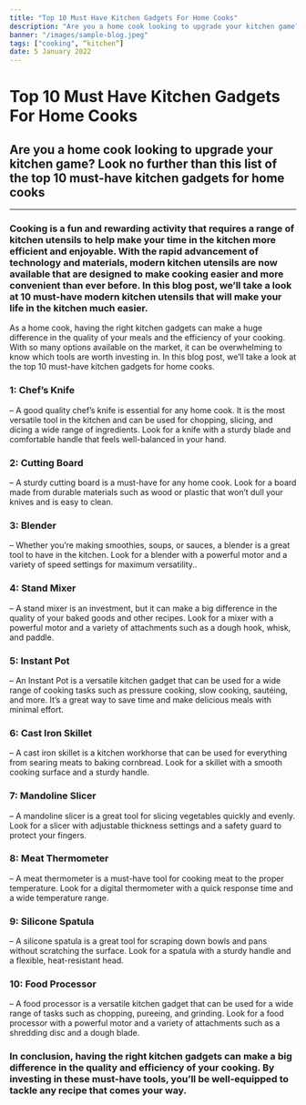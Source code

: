 ```yaml
---
title: "Top 10 Must Have Kitchen Gadgets For Home Cooks"
description: "Are you a home cook looking to upgrade your kitchen game? Look no further than this list of the top 10 must-have kitchen gadgets for home cooks"
banner: "/images/sample-blog.jpeg"
tags: ["cooking", “kitchen“]
date: 5 January 2022
---
```


# Top 10 Must Have Kitchen Gadgets For Home Cooks

## Are you a home cook looking to upgrade your kitchen game? Look no further than this list of the top 10 must-have kitchen gadgets for home cooks

---

### Cooking is a fun and rewarding activity that requires a range of kitchen utensils to help make your time in the kitchen more efficient and enjoyable. With the rapid advancement of technology and materials, modern kitchen utensils are now available that are designed to make cooking easier and more convenient than ever before. In this blog post, we’ll take a look at 10 must-have modern kitchen utensils that will make your life in the kitchen much easier.
As a home cook, having the right kitchen gadgets can make a huge difference in the quality of your meals and the efficiency of your cooking. With so many options available on the market, it can be overwhelming to know which tools are worth investing in. In this blog post, we’ll take a look at the top 10 must-have kitchen gadgets for home cooks.

### 1: Chef’s Knife 
– A good quality chef’s knife is essential for any home cook. It is the most versatile tool in the kitchen and can be used for chopping, slicing, and dicing a wide range of ingredients. Look for a knife with a sturdy blade and comfortable handle that feels well-balanced in your hand.

### 2: Cutting Board
– A sturdy cutting board is a must-have for any home cook. Look for a board made from durable materials such as wood or plastic that won’t dull your knives and is easy to clean.

### 3: Blender
– Whether you’re making smoothies, soups, or sauces, a blender is a great tool to have in the kitchen. Look for a blender with a powerful motor and a variety of speed settings for maximum versatility..

### 4: Stand Mixer
– A stand mixer is an investment, but it can make a big difference in the quality of your baked goods and other recipes. Look for a mixer with a powerful motor and a variety of attachments such as a dough hook, whisk, and paddle.

### 5: Instant Pot
– An Instant Pot is a versatile kitchen gadget that can be used for a wide range of cooking tasks such as pressure cooking, slow cooking, sautéing, and more. It’s a great way to save time and make delicious meals with minimal effort.

### 6: Cast Iron Skillet 
– A cast iron skillet is a kitchen workhorse that can be used for everything from searing meats to baking cornbread. Look for a skillet with a smooth cooking surface and a sturdy handle.

### 7: Mandoline Slicer 
– A mandoline slicer is a great tool for slicing vegetables quickly and evenly. Look for a slicer with adjustable thickness settings and a safety guard to protect your fingers.

### 8: Meat Thermometer 
– A meat thermometer is a must-have tool for cooking meat to the proper temperature. Look for a digital thermometer with a quick response time and a wide temperature range.

### 9: Silicone Spatula 
– A silicone spatula is a great tool for scraping down bowls and pans without scratching the surface. Look for a spatula with a sturdy handle and a flexible, heat-resistant head.

### 10: Food Processor 
– A food processor is a versatile kitchen gadget that can be used for a wide range of tasks such as chopping, pureeing, and grinding. Look for a food processor with a powerful motor and a variety of attachments such as a shredding disc and a dough blade.


### In conclusion, having the right kitchen gadgets can make a big difference in the quality and efficiency of your cooking. By investing in these must-have tools, you’ll be well-equipped to tackle any recipe that comes your way.

